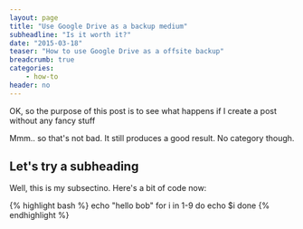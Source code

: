 ```yaml
---
layout: page
title: "Use Google Drive as a backup medium"
subheadline: "Is it worth it?"
date: "2015-03-18"
teaser: "How to use Google Drive as a offsite backup"
breadcrumb: true
categories:
    - how-to
header: no
---
```

OK, so the purpose of this post is to see what happens if I create a post without any fancy stuff

Mmm.. so that's not bad. It still produces a good result. No category though.

## Let's try a subheading

Well, this is my subsectino. Here's a bit of code now:

{% highlight bash %}
echo "hello bob"
for i in 1-9
do
    echo $i
done
{% endhighlight %}
